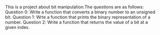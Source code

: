 This is a project about bit manipulation.The questions are as follows:
Question 0:
Write a function that converts a binary number to an unsigned bit.
Question 1:
Wrte a function that prints the binary representation of a number.
Question 2:
Write a function that returns the value of a bit at a given index.

